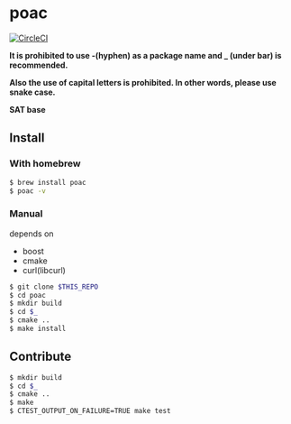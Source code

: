 # poac
[![CircleCI](https://circleci.com/gh/poacpm/poac.svg?style=svg)](https://circleci.com/gh/poacpm/poac)

**It is prohibited to use -(hyphen) as a package name and _ (under bar) is recommended.**

**Also the use of capital letters is prohibited. In other words, please use snake case.**

**SAT base**

## Install
### With homebrew
```bash
$ brew install poac
$ poac -v
```
### Manual
depends on
* boost
* cmake
* curl(libcurl)
```bash
$ git clone $THIS_REPO
$ cd poac
$ mkdir build
$ cd $_
$ cmake ..
$ make install
```

## Contribute
```bash
$ mkdir build
$ cd $_
$ cmake ..
$ make
$ CTEST_OUTPUT_ON_FAILURE=TRUE make test
```
